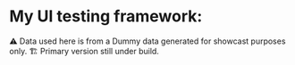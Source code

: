 # My UI testing framework:
⚠️ Data used here is from a Dummy data generated for showcast purposes only.
🏗️ Primary version still under build.
